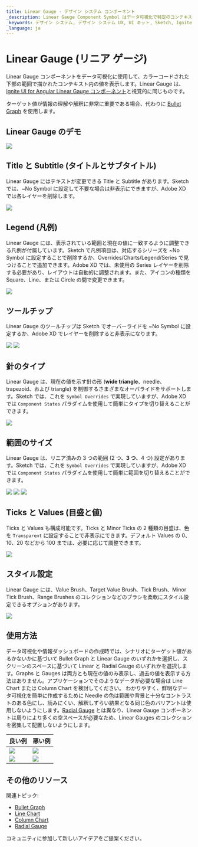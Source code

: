 ```yaml
---
title: Linear Gauge - デザイン システム コンポーネント
_description: Linear Gauge Component Symbol はデータ可視化で特定のコンテキストの値を表示します。
_keywords: デザイン システム, デザイン システム UX, UI キット, Sketch, Ignite UI for Angular, Sketch to Angular, Angular, Angular デザイン システム, Sketch からコードをエクスポート, Angular 用のデザイン キット, Sketch HTML, Sketch to HTML, Sketch UI キット
_language: ja
---
```


# Linear Gauge (リニア ゲージ)

Linear Gauge コンポーネントをデータ可視化に使用して、カラーコードされた下部の範囲で描かれたコンテキスト内の値を表示します。Linear Gauge は、[Ignite UI for Angular Linear Gauge コンポーネント](https://jp.infragistics.com/products/ignite-ui-angular/angular/components/linear-gauge.html)と視覚的に同じものです。

ターゲット値が情報の理解や解釈に非常に重要である場合、代わりに [Bullet Graph](bullet-graph.md) を使用します。

## Linear Gauge のデモ

<img class="responsive-img" src="../images/linear_gauge_three_ranges.png" srcset="../images/linear_gauge_three_ranges@2x.png 2x" />

## Title と Subtitle (タイトルとサブタイトル)

Linear Gauge にはテキストが変更できる Title と Subtitle があります。Sketch では、~No Symbol に設定して不要な場合は非表示にできますが、Adobe XD では各レイヤーを削除します。

<img class="responsive-img" src="../images/linear_gauge_title.png" srcset="../images/linear_gauge_title@2x.png 2x" />

## Legend (凡例)

Linear Gauge には、表示されている範囲と現在の値に一致するように調整できる凡例が付属しています。Sketch で凡例項目は、対応するシリーズを ~No Symbol に設定することで削除するか、Overrides/Charts/Legend/Series で見つけることで追加できます。Adobe XD では、未使用の Series レイヤーを削除する必要があり、レイアウトは自動的に調整されます。また、アイコンの種類を Square、Line、または Circle の間で変更できます。

<img class="responsive-img" src="../images/linear_gauge_legend.png" srcset="../images/linear_gauge_legend@2x.png 2x" />

## ツールチップ

Linear Gauge のツールチップは Sketch でオーバーライドを ~No Symbol に設定するか、Adobe XD でレイヤーを削除すると非表示になります。

<img class="responsive-img" src="../images/linear_gauge_tooltip-off.png" srcset="../images/linear_gauge_tooltip-off@2x.png 2x" />
<img class="responsive-img" src="../images/linear_gauge_tooltip-on.png" srcset="../images/linear_gauge_tooltip-on@2x.png 2x" />

## 針のタイプ

Linear Gauge は、現在の値を示す針の形 (**wide triangle**、needle、trapezoid、および triangle) を制御するさまざまなオーバライドをサポートします。Sketch では、これを `Symbol Overrides` で実現していますが、Adobe XD では `Component States` パラダイムを使用して簡単にタイプを切り替えることができます。

<img class="responsive-img" src="../images/linear_gauge_needle_type.png" srcset="../images/linear_gauge_needle_type@2x.png 2x" />

## 範囲のサイズ

Linear Gauge は、リニア済みの 3 つの範囲 (2 つ、**3 つ**、4 つ) 設定があります。Sketch では、これを `Symbol Overrides` で実現していますが、Adobe XD では `Component States` パラダイムを使用して簡単に範囲を切り替えることができます。

<img class="responsive-img" src="../images/linear_gauge_two_ranges.png" srcset="../images/linear_gauge_two_ranges@2x.png 2x" />
<img class="responsive-img" src="../images/linear_gauge_three_ranges.png" srcset="../images/linear_gauge_three_ranges@2x.png 2x" />
<img class="responsive-img" src="../images/linear_gauge_four_ranges.png" srcset="../images/linear_gauge_four_ranges@2x.png 2x" />

## Ticks と Values (目盛と値)

Ticks と Values も構成可能です。Ticks と Minor Ticks の 2 種類の目盛は、色を `Transparent` に設定することで非表示にできます。デフォルト Values の 0、10、20 などから 100 までは、必要に応じて調整できます。

<img class="responsive-img" src="../images/linear_gauge_values.png" srcset="../images/linear_gauge_values@2x.png 2x" />

## スタイル設定

Linear Gauge には、Value Brush、Target Value Brush、Tick Brush、Minor Tick Brush、Range Brushes のコレクションなどのブラシを柔軟にスタイル設定できるオプションがあります。

<img class="responsive-img" src="../images/linear_gauge_styling.png" srcset="../images/linear_gauge_styling@2x.png 2x" />

## 使用方法

データ可視化や情報ダッシュボードの作成時では、シナリオにターゲット値があるかないかに基づいて Bullet Graph と Linear Gauge のいずれかを選択し、スクリーンのスペースに基づいて Linear と Radial Gauge のいずれかを選択します。Graphs と Gauges は両方とも現在の値のみ表示し、過去の値を表示する方法はありません。アプリケーションでそのようなデータが必要な場合は Line Chart または Column Chart を検討してください。
わかりやすく、鮮明なデータ可視化を簡単に作成するために Needle の色は範囲や背景と十分なコントラストのある色にし、読みにくい、解釈しずらい結果となる同じ色のバリアントは使用しないようにします。[Radial Gauge](radial-gauge.md) とは異なり、Linear Gauge コンポーネントは周りにより多くの空スペースが必要なため、Linear Gauges のコレクションを密集して配置しないようにします。

| 良い例                                                                                 | 悪い例                                                                                  |
| ---------------------------------------------------------------------------------- | -------------------------------------------------------------------------------------- |
| <img class="responsive-img" src="../images/linear_gauge_do1.png" srcset="../images/linear_gauge_do1@2x.png 2x" /> | <img class="responsive-img" src="../images/linear_gauge_dont1.png" srcset="../images/linear_gauge_dont1@2x.png 2x" /> |
| <img class="responsive-img" src="../images/linear_gauge_do2.png" srcset="../images/linear_gauge_do2@2x.png 2x" /> | <img class="responsive-img" src="../images/linear_gauge_dont2.png" srcset="../images/linear_gauge_dont2@2x.png 2x" /> |

## その他のリソース

関連トピック:

- [Bullet Graph](bullet-graph.md)
- [Line Chart](line-chart.md)
- [Column Chart](column-chart.md)
- [Radial Gauge](radial-gauge.md)

コミュニティに参加して新しいアイデアをご提案ください。
